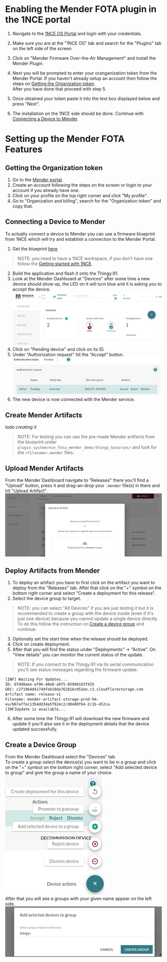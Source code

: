# Enabling the Mender FOTA plugin in the 1NCE portal

1. Navigate to the [1NCE OS Portal](https://portal.1nce.com/portal/customer/connectivitysuite) and login with your credentials.  

2. Make sure you are at the "1NCE OS" tab and search for the "Plugins" tab on the left side of the screen.  

3. Click on "Mender Firmware Over-the-Air Management" and install the Mender Plugin.  

4. Next you will be prompted to enter your oranganization token from the Mender Portal. If you haven't already setup an account then follow the steps on [Getting the Organization token](#getting-the-organization-token).   
After you have done that proceed with step 5.   

5. Once obtained your token paste it into the text box displayed below and press "Next".   
6. The installation on the 1NCE side should be done. Continue with [Connecting a Device to Mender](#connecting-a-device-to-mender)


# Setting up the Mender FOTA Features

## Getting the Organization token

1. Go to the [Mender portal](https://eu.hosted.mender.io/ui/).  
2. Create an account following the steps on the screen or login to your account if you already have one.  
3. Click on your profile on the top right corner and click "My profile".   
4. Go to "Organization and billing", search for the "Organization token" and copy that.  

## Connecting a Device to Mender

To actually connect a device to Mender you can use a firmware blueprint from 1NCE which will try and establish a connection to the Mender Portal.  
1. Get the blueprint [here](https://github.com/1NCE-GmbH/blueprint-zephyr/tree/main/plugin_system/nce_fota_mender_demo)  
> NOTE: you need to have a 1NCE workspace, if you don't have one follow the [Getting started with 1NCE](https://github.com/itsoctotv/how-do-i-develop-with-zephyr-1nce-blueprints/blob/main/howto.md).  
2. Build the application and flash it onto the Thingy:91.  
3. Look at the Mender Dashboard at "Devices" after some time a new device should show up, the LED on it will turn blue and it is asking you to accept the device.  ![Pending Device](res/pending-devices.png "Pending Devices")  
4. Click on "Pending device" and click on its ID.  
5. Under "Authorization request" hit the "Accept" button.  ![Accept Device](res/accept-device.png "Accept Device")  
6. The new device is now connected with the Mender service.    

## Create Mender Artifacts
*todo creating it*

> NOTE: For testing you can use the pre-made Mender artifacts from the blueprint under `plugin_system/nce_fota_mender_demo/thingy_binaries/` and look for the `<filename>.mender` files.  

## Upload Mender Artifacts
From the Mender Dashboard navigate to "Releases" there you'll find a "Upload" button, press it and drag-an-drop your `.mender` file(s) in there and hit "Upload Artifact".   
![Upload Artifact](res/upload-artifact.png "Upload Artifact")  

## Deploy Artifacts from Mender
1. To deploy an artifact you have to first click on the artifact you want to deploy from the "Releases" tab. After that click on the "+" symbol on the bottom right corner and select "Create a deployment for this release".  
2. Select the device group to target.  
> NOTE: you can select "All Devices" if you are just testing it but it is recommended to create a group with the device inside (even if it's just one device) because you cannot update a single device directly. To do this follow the instruction on [Create a device group](#create-a-device-group) and continue.  
3. Optionally set the start time when the release should be deployed.  
4. Click on create deployment.  
5. After that you will find the status under "Deployments" -> "Active". On "View details" you can monitor the current status of the update.  
> NOTE: If you connect to the Thingy:91 via its serial communication you'll see status messages regarding the firmware update.  
```
[INF] Waiting For Updates...                                                             
ID: 6fdd0aee-af06-40e8-a975-85989163f435                                                 
URI: c271964d41749feb10da762816c952ee.r2.cloudflarestorage.com                           
Artifact name: release-v1                                                                
Filename: mender-artifact-storage-prod-hm-eu/667a7fec1354dd34a5f824c2/d04d0f64-2c1b-452ca
[INF]Update is available...   
```
6. After some time the Thingy:91 will download the new firmware and update it you'll also see it in the deployment details that the device updated successfully.  


## Create a Device Group
From the Mender Dashboard select the "Devices" tab.  
To create a group select the device(s) you want to be in a group and click on the "+" symbol on the bottom right corner, select "Add selected device to group" and give the group a name of your choice. ![+](res/select-create-group.png "Add selected device to a group")   
After that you will see a groups with your given name appear on the left side.  ![Create Group](res/create-group.png "Create and name a group")  


